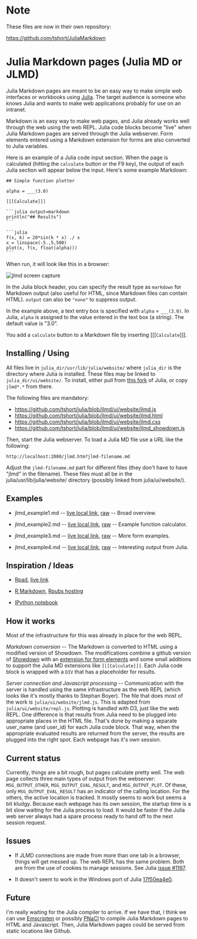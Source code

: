 # Note

These files are now in their own repository:

https://github.com/tshort/JuliaMarkdown




# Julia Markdown pages (Julia MD or JLMD)

Julia Markdown pages are meant to be an easy way to make simple web
interfaces or workbooks using [Julia](http://www.julialang.org).
The target audience is someone who knows Julia and wants to make web
applications probably for use on an intranet.

Markdown is an easy way to make web pages, and Julia already works
well through the web using the web REPL. Julia code blocks become
"live" when Julia Markdown pages are served through the Julia
webserver. Form elements entered using a Markdown extension for forms
are also converted to Julia variables.

Here is an example of a Julia code input section. When the page is
calculated (hitting the `calculate` button or the F9 key), the output
of each Julia section will appear below the input. Here's some example
Markdown:

    ## Simple function plotter
    
    alpha = ___(3.0) 
    
    [[[Calculate]]]
    
    ```julia output=markdown 
    println("## Results")
    ```
    
    ```julia
    f(x, k) = 20*sin(k * x) ./ x
    x = linspace(-5.,5,500)
    plot(x, f(x, float(alpha)))
    ```

When run, it will look like this in a browser:

![jlmd screen capture](https://raw.github.com/tshort/julia/jlmd/ui/website/jlmd_screenshot.png)

In the Julia block header, you can specify the result type as
`markdown` for Markdown output (also useful for HTML, since Markdown
files can contain HTML). `output` can also be `"none"` to suppress
output. 

In the example above, a text entry box is specified with `alpha` =
`___(3.0)`. In Julia, `alpha` is assigned to the value entered in the
text box (a string). The default value is "3.0".

You add a `calculate` button to a Markdown file by inserting
[[[`Calculate`]]].


## Installing / Using

All files live in `julia_dir/usr/lib/julia/website/` where `julia_dir`
is the directory where Julia is installed. These files may be linked
to `julia_dir/ui/website/`. To install, either pull from
[this fork](https://github.com/tshort/julia/tree/jlmd/ui/website/) of
Julia, or copy `jlmd*.*` from there.

The following files are mandatory:

* https://github.com/tshort/julia/blob/jlmd/ui/website/jlmd.js
* https://github.com/tshort/julia/blob/jlmd/ui/website/jlmd.html
* https://github.com/tshort/julia/blob/jlmd/ui/website/jlmd.css
* https://github.com/tshort/julia/blob/jlmd/ui/website/jlmd_showdown.js

Then, start the Julia webserver. To load a Julia MD file use a URL
like the following:

    http://localhost:2000/jlmd.htm?jlmd-filename.md

Adjust the `jlmd-filename.md` part for different files (they don't
have to have "jlmd" in the filename). These files must all be in the
julia/usr/lib/julia/website/ directory (possibly linked from
julia/ui/website/).


## Examples

* jlmd_example1.md --
  [live local link](http://localhost:2000/jlmd.htm?jlmd_example1.md), [raw](https://raw.github.com/tshort/julia/jlmd/ui/website/jlmd_example1.md)
  -- Broad overview.

* jlmd_example2.md --
  [live local link](http://localhost:2000/jlmd.htm?jlmd_example2.md), [raw](https://raw.github.com/tshort/julia/jlmd/ui/website/jlmd_example2.md)
  -- Example function calculator. 

* jlmd_example3.md --
  [live local link](http://localhost:2000/jlmd.htm?jlmd_example3.md), [raw](https://raw.github.com/tshort/julia/jlmd/ui/website/jlmd_example3.md)
  -- More form examples. 

* jlmd_example4.md --
  [live local link](http://localhost:2000/jlmd.htm?jlmd_example4.md), [raw](https://raw.github.com/tshort/julia/jlmd/ui/website/jlmd_example4.md)
  -- Interesting output from Julia.


## Inspiration / Ideas

* [Rpad](http://cran.r-project.org/web/packages/Rpad/index.html), [live link](http://144.58.243.47/Rpad/)

* [R Markdown](http://rstudio.org/docs/authoring/using_markdown),
  [Rpubs hosting](http://rpubs.com/)

* [IPython notebook](http://ipython.org/ipython-doc/dev/interactive/htmlnotebook.html)


## How it works

Most of the infrastructure for this was already in place for the web
REPL. 

*Markdown conversion* -- The Markdown is converted to HTML using a
modified version of Showdown. The modifications combine a github
version of [Showdown](https://github.com/coreyti/showdown/) with an
[extension for form elements](https://github.com/brikis98/wmd) and
some small additions to support the Julia MD extensions like
`[[[Calculate]]]`. Each Julia code block is wrapped with a `DIV` that
has a placeholder for results. 

*Server connection and Javascript processing* -- Communication with
the server is handled using the same infrastructure as the web REPL
(which looks like it's mostly thanks to Stephan Boyer). The file that
does most of the work is `julia/ui/website/jlmd.js`. This is adapted
from `julia/ui/website/repl.js`. Plotting is handled with D3, just
like the web REPL. One difference is that results from Julia need to
be plugged into appropriate places in the HTML file. That's done by
making a separate user\_name (and user\_id) for each Julia code block.
That way, when the appropriate evaluated results are returned from the
server, the results are plugged into the right spot. Each webpage has
it's own session. 

## Current status

Currently, things are a bit rough, but pages calculate pretty well.
The web page collects three main types of output from the webserver:
`MSG_OUTPUT_OTHER`, `MSG_OUTPUT_EVAL_RESULT`, and `MSG_OUTPUT_PLOT`.
Of these, only `MSG_OUTPUT_EVAL_RESULT` has an indicator of the
calling location. For the others, the active location is tracked. It
mostly seems to work but seems a bit kludgy. Because each webpage has
its own session, the startup time is a bit slow waiting for the Julia
process to load. It would be faster if the Julia web server always had
a spare process ready to hand off to the next session request.

## Issues

* If JLMD connections are made from more than one tab in a browser,
  things will get messed up. The web REPL has the same problem. Both
  are from the use of cookies to manage sessions. See Julia
  [issue #1197](https://github.com/JuliaLang/julia/issues/1197).

* It doesn't seem to work in the Windows port of Julia
  [17f50ea4e0](https://github.com/downloads/JuliaLang/julia/julia-17f50ea4e0-WINNT-i686.tar.gz).

## Future

I'm really waiting for the Julia compiler to arrive. If we have that, I
think we can use
[Emscripten](https://github.com/kripken/emscripten/wiki) or possibly
[PNaCl](http://www.chromium.org/nativeclient/pnacl/building-and-testing-portable-native-client)
to compile Julia Markdown pages to HTML and Javascript. Then, Julia
Markdown pages could be served from static locations like Github. 


